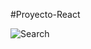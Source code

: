 #Proyecto-React

![Search](https://user-images.githubusercontent.com/67718246/94344740-f834eb00-ffe6-11ea-8738-7a7dedd0a12d.png)
